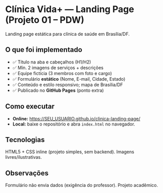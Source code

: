 # Clínica Vida+ — Landing Page (Projeto 01 – PDW)
Landing page estática para clínica de saúde em Brasília/DF.

## O que foi implementado
- ✅ Título na aba e cabeçalhos (H1/H2)
- ✅ Mín. 2 imagens de serviços + descrições
- ✅ Equipe fictícia (3 membros com foto e cargo)
- ✅ Formulário **estático** (Nome, E-mail, Cidade, Estado)
- ✅ Conteúdo e estilo responsivo; mapa de Brasília/DF
- ✅ Publicado no **GitHub Pages** (ponto extra)

## Como executar
- **Online:** https://SEU_USUARIO.github.io/clinica-landing-page/
- **Local:** baixe o repositório e abra `index.html` no navegador.

## Tecnologias
HTML5 + CSS inline (projeto simples, sem backend). Imagens livres/ilustrativas.

## Observações
Formulário não envia dados (exigência do professor). Projeto acadêmico.
